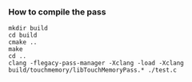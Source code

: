 ### How to compile the pass ###

    mkdir build
    cd build
    cmake ..
    make
    cd ..
    clang -flegacy-pass-manager -Xclang -load -Xclang build/touchmemory/libTouchMemoryPass.* ./test.c

